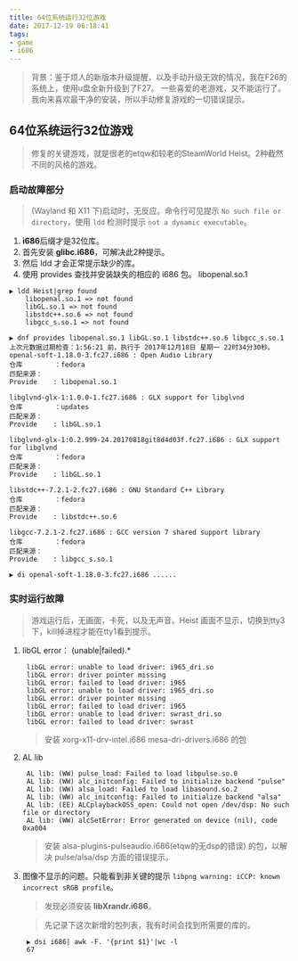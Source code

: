 ```yaml
---
title: 64位系统运行32位游戏
date: 2017-12-19 06:18:41
tags:
- game
- i686
---
```


> 背景：鉴于烦人的新版本升级提醒，以及手动升级无效的情况，我在F26的系统上，使用u盘全新升级到了F27。
一些喜爱的老游戏，又不能运行了。我向来喜欢最干净的安装，所以手动修复游戏的一切错误提示。

## 64位系统运行32位游戏
> 修复的关键游戏，就是很老的etqw和较老的SteamWorld Heist。2种截然不同的风格的游戏。

### 启动故障部分

> (Wayland 和 X11 下)启动时，无反应。命令行可见提示 `No such file or directory`，使用 `ldd` 检测时提示 `not a dynamic executable`。

1. **i686**后缀才是32位库。
1. 首先安装 **glibc.i686**，可解决此2种提示。
1. 然后 ldd 才会正常提示缺少的库。
1. 使用 provides 查找并安装缺失的相应的 i686 包。
libopenal.so.1
```
▶ ldd Heist|grep found
	libopenal.so.1 => not found
	libGL.so.1 => not found
	libstdc++.so.6 => not found
	libgcc_s.so.1 => not found

▶ dnf provides libopenal.so.1 libGL.so.1 libstdc++.so.6 libgcc_s.so.1
上次元数据过期检查：1:56:21 前，执行于 2017年12月18日 星期一 22时34分30秒。
openal-soft-1.18.0-3.fc27.i686 : Open Audio Library
仓库        ：fedora
匹配来源：
Provide    : libopenal.so.1

libglvnd-glx-1:1.0.0-1.fc27.i686 : GLX support for libglvnd
仓库        ：updates
匹配来源：
Provide    : libGL.so.1

libglvnd-glx-1:0.2.999-24.20170818git8d4d03f.fc27.i686 : GLX support for libglvnd
仓库        ：fedora
匹配来源：
Provide    : libGL.so.1

libstdc++-7.2.1-2.fc27.i686 : GNU Standard C++ Library
仓库        ：fedora
匹配来源：
Provide    : libstdc++.so.6

libgcc-7.2.1-2.fc27.i686 : GCC version 7 shared support library
仓库        ：fedora
匹配来源：
Provide    : libgcc_s.so.1

▶ di openal-soft-1.18.0-3.fc27.i686 ......
```

### 实时运行故障
> 游戏运行后，无画面，卡死，以及无声音。Heist 画面不显示，切换到tty3下，kill掉进程才能在tty1看到提示。

1. libGL error： (unable|failed).*

		libGL error: unable to load driver: i965_dri.so
		libGL error: driver pointer missing
		libGL error: failed to load driver: i965
		libGL error: unable to load driver: i965_dri.so
		libGL error: driver pointer missing
		libGL error: failed to load driver: i965
		libGL error: unable to load driver: swrast_dri.so
		libGL error: failed to load driver: swrast
	> 安装 xorg-x11-drv-intel.i686 mesa-dri-drivers.i686 的包

1. AL lib

		AL lib: (WW) pulse_load: Failed to load libpulse.so.0
		AL lib: (WW) alc_initconfig: Failed to initialize backend "pulse"
		AL lib: (WW) alsa_load: Failed to load libasound.so.2
		AL lib: (WW) alc_initconfig: Failed to initialize backend "alsa"
		AL lib: (EE) ALCplaybackOSS_open: Could not open /dev/dsp: No such file or directory
		AL lib: (WW) alcSetError: Error generated on device (nil), code 0xa004
	> 安装 alsa-plugins-pulseaudio.i686(etqw的无dsp的错误) 的包，以解决 pulse/alsa/dsp 方面的错误提示。


1. 图像不显示的问题。只能看到非关键的提示 `libpng warning: iCCP: known incorrect sRGB profile`。

	> 发现必须安装 **libXrandr.i686**。

	> 先记录下这次新增的包列表，我有时间会找到所需要的库的。

		▶ dsi i686| awk -F. '{print $1}'|wc -l
		67

